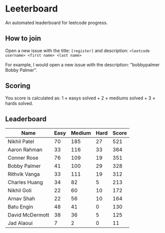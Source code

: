 # Leeterboard

An automated leaderboard for leetcode progress.

## How to join

Open a new issue with the title: `[register]` and description:
`<leetcode username> <first name> <last name>`

For example, I would open a new issue with the description: "bobbypalmer Bobby Palmer".

## Scoring

You score is calculated as:
1 $\times$ easys solved + 2 $\times$ mediums solved + 3 $\times$ hards solved.

## Leaderboard
| Name | Easy | Medium | Hard | Score |
| --- | --- | --- | --- | --- |
| Nikhil Patel | 70 | 185 | 27 | 521 |
| Aaron Rahman | 33 | 116 | 33 | 364 |
| Conner Rose | 76 | 109 | 19 | 351 |
| Bobby Palmer | 41 | 100 | 29 | 328 |
| Rithvik Vanga | 33 | 111 | 19 | 312 |
| Charles Huang | 34 | 82 | 5 | 213 |
| Nikhil Goli | 22 | 60 | 10 | 172 |
| Arnav Shah | 22 | 56 | 10 | 164 |
| Batu Engin | 48 | 41 | 0 | 130 |
| David McDermott | 38 | 36 | 5 | 125 |
| Jad Alaoui | 7 | 2 | 0 | 11 |
